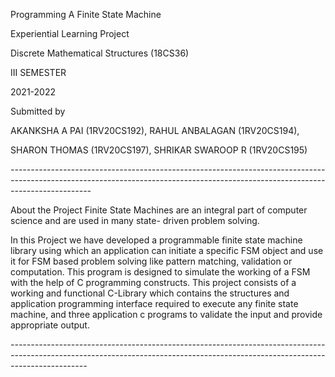
Programming A Finite State Machine

Experiential Learning Project

Discrete Mathematical Structures (18CS36)

III SEMESTER

2021-2022


Submitted by


AKANKSHA A PAI	(1RV20CS192), RAHUL ANBALAGAN	(1RV20CS194),

SHARON THOMAS	(1RV20CS197), SHRIKAR SWAROOP R	(1RV20CS195)



*--------------------------------------------------------------------------------------------------------------------------------------------------------------------------------*






About the Project
Finite State Machines are an integral part of computer science and are used in many state- driven problem solving.

In this Project we have developed a programmable finite state machine library using which an application can initiate
a specific FSM object and use it for FSM based problem solving like pattern matching, validation or computation.
This program is designed to simulate the working of a FSM with the help of C programming constructs.
This project consists of a working and functional C-Library which contains the structures and application 
programming interface required to execute any finite state machine, and three application c programs 
to validate the input and provide appropriate output.








*-------------------------------------------------------------------------------------------------------------------------------------------------------------------------------*

